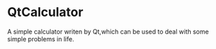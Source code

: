 # QtCalculator
A simple calculator writen by Qt,which can be used to deal with some simple problems in life.


